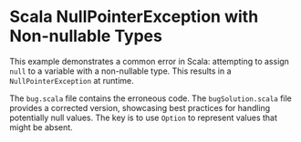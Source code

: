 # Scala NullPointerException with Non-nullable Types
This example demonstrates a common error in Scala: attempting to assign `null` to a variable with a non-nullable type.  This results in a `NullPointerException` at runtime.

The `bug.scala` file contains the erroneous code. The `bugSolution.scala` file provides a corrected version, showcasing best practices for handling potentially null values.  The key is to use `Option` to represent values that might be absent.